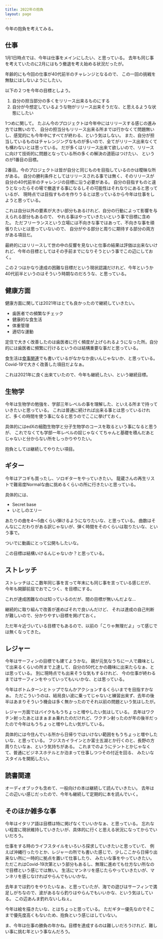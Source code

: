 ```yaml
---
title: 2022年の抱負
layout: page
---
```

今年の抱負を考えてみる。

## 仕事

1月1日時点では、今年は仕事をメインにしたい、と思っている。
去年も同じ事を考えていたのに2月にはもう撤退を考え始める状況だったが。

年齢的にも今回の仕事が40代前半のチャレンジとなるので、
この一回の挑戦を無駄にはしないようにしたい。

以下の２つを今年の目標としよう。

1. 自分の担当部分の多くをリリース出来るものにする
2. 自分が今想定しているような物がリリース出来そうだな、と思えるような状態にしたい

1つめに関して。
たぶん今のプロジェクトは今年中にはリリースする感じの進み方では無いので、
自分の担当分もリリース出来る所までは行かなくて問題無いし、感覚的にも今年中にすべてが終わる、という気はしない。
また、自分が担当しているものはチャレンジングなものが多いので、全てがリリース出来なくても構わないとは思っている。
だが多くはリリース出来て欲しいので、リリースに向けて技術的に問題となっている所の多くの解決の道筋はつけたい、
というのが1番目の目標。

2番目。今のプロジェクトは皆が自分と同じものを目指しているのかは曖昧な所がある。
自分の勝利条件としてはリリースされる事では無く、そのリリースが自分の40代前半のチャレンジの目標に沿う必要がある。
自分の目指すものと違うとなったらその場で撤退する事になるしその可能性はそれなりにあると思っているが、
現時点では目指すものを作りうるとは思っているから今年は仕事をしようと思っている。

これは自分以外の要素が大きい部分もあるけれど、自分の行動によって影響を与えられる部分もあるので、
やれる事はやっていきたいという事で目標に含めた。
ただフリーランスという立場には不向きな事ではあって、不向きな事を頑張りたいとは思っていないので、
自分がやる部分と周りに期待する部分の両方がある項目だ。

最終的にはリリースして世の中の反響を見ないと仕事の結果は評価は出来ないけれど、今年の目標としてはその手前までになりそうという事でこの辺にしておく。

この２つはかなり達成の困難な目標だという現状認識だけれど、今年というか40代前半というのはそういう時期なのだろうな、と思っている。

## 健康方面

健康方面に関しては2021年はとても良かったので継続していきたい。

- 歯医者での頻繁なチェック
- 健康的な食生活
- 体重管理
- 適切な運動

定住で大きく改善したのは歯医者に行く頻度が上げられるようになった所。自分的には歯医者に頻繁に行けるというのは結構重要な事だと思っている。

食生活は[食事関連](https://karino2.github.io/RandomThoughts/食事関連)でも書いているがなかなか良いんじゃないか、と思っている。
Covid-19で大きく改善した項目だよなぁ。

これは2021年に良く出来ていたので、今年も継続したい、という継続目標。

## 生物学

今年は生物学の勉強を、学部三年レベルの事を理解した、といえる所まで持っていきたいと思っている。
これは普通に続ければ出来る事とは思っているけれど、多くの時間を使う事になると思うのでここに挙げておく。

具体的にはedXの細胞生物学と分子生物学のコースを取るという事になると思うが、
これでなくても学部一年レベルの奴じゃなくてちゃんと基礎を積んだあとじゃないと分からない所をしっかりやりたい。

抱負としては継続してやりたい項目。

## ギター

今年はアコギも買ったし、ソロギターをやっていきたい。
龍蔵さんの再生リストで難易度Normalな曲に挑めるくらいの所に行きたいと思っている。

具体的には、

- Secret base
- いとしのエリー

あたりの曲を4〜5曲くらい弾けるようになりたいな、と思っている。
曲数はそんなにこだわりがある訳じゃないが、弾く時間をそのくらいは取りたいな、という事で。

ついでに動画にとって公開もしたいな。

この目標は結構いけるんじゃないか？と思っている。

## ストレッチ

ストレッチはここ数年同じ事を言って年末にも同じ事を言っている感じだが、
今年も開脚前屈でおでこつく、を目標にする。

これが達成困難なのは知っているのだが、間の目標が無いんだよな…

継続的に取り組んで改善が進めばそれで良いんだけど、
それは達成の自己判断が難しいので、分かりやすい目標を掲げておく。

ただ年々近づいている目標でもあるので、以前の「こりゃ無理だよ」って感じでは無くなってきた。

## レジャー

今年はサーフィンの目標でも建てようかな。
親が元気なうちに一人で趣味として出来るくらいの所まで上達して、自分の50代とかの趣味に出来たらなぁ、とは思っている。
別に現時点でも出来そうな気もするけれど、
今の仕事が終わるまではサーフィンをやっていってもいいかな、とは思っている。

今年はボトムターンとトップでなんかアクションするくらいまでを目指すかなぁ。
ただこういうのは、結局良い波に乗ってじゃないと練習出来ず、去年の後半はあまりそういう機会は多く無かったのでそれ以前の問題という気はしたが。

レジャー方面ではバイクももうちょっと増やしたい気はしている。
去年はワクチン射ったあとはまぁまぁ乗れたのだけれど、ワクチン射ったのが年の後半だったので今年はもうちょっと増やしたい気がしている。

具体的には今住んでいる所から日帰りではいけない範囲をもうちょっと増やしたいな、と思っている。
フジスカイラインとか富士五湖とか行くのと、長野の方周りたいなぁ、という気持ちがある。
これまでのようにテントとかじゃなくて、普通にビジネスホテルとか泊まって仕事しつつその付近を回る、
みたいなスタイルを開拓したい。

## 読書関連

オーディオブックも含めて、一般向けの本は継続して読んでいきたい。
去年はこの辺いい感じだったので、今年も継続して定期的に本を読んでいく。

## そのほか雑多な事

今年はイタリア語は目標は特に掲げなくていいかなぁ、と思っている。
忘れない程度に現状維持していきたいが、具体的に行くと思える状況になってからでいいだろう。

仕事をする時のライフスタイルをいろいろ探求していきたいと思っていて、
例えば沖縄行ったりとか、レジャーの所でも書いた感じで、少しここから日帰り出来ない所に一時的に拠点を置いて仕事したり、
みたいな事をやっていきたい。
ただこれはCovid-19次第という部分もあるし、無理に進めても仕方ない所なので目標という感じでは無い。
生活にマンネリを感じたらやっていきたいが、マンネリを感じなければやらんでもいいかな。

去年までは釣りをやりたいなぁ、と思っていたが、海での遊びはサーフィンで満足しがちなので、波があるなら釣りはやらんでもいいかな、という気はしている。
この辺あんま釣れないしねぇ。

今年は絵を描きたいな、とはちょっと思っている。
ただギター優先なのでそこまで優先度高くもないため、抱負という感じはしていない。

ま、今年は仕事の勝負の年かね。目標を達成するのは難しいだろうけれど、難しい事に挑む年という事なんだろう。